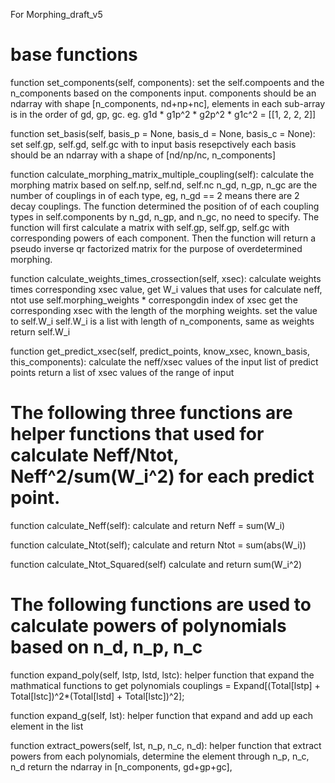 For Morphing_draft_v5

# base functions
function set_components(self, components):
    set the self.compoents and the n_components based on the components input. 
    components should be an ndarray with shape [n_components, nd+np+nc], elements in each sub-array is in the order of gd, gp, gc. 
    eg. g1d * g1p^2 * g2p^2 * g1c^2 = [[1, 2, 2, 2]]

function set_basis(self, basis_p = None, basis_d = None, basis_c = None):
    set self.gp, self.gd, self.gc with to input basis resepctively
    each basis should be an ndarray with a shape of [nd/np/nc, n_components]

function calculate_morphing_matrix_multiple_coupling(self):
    calculate the morphing matrix based on self.np, self.nd, self.nc
    n_gd, n_gp, n_gc are the number of couplings in of each type, eg, n_gd == 2 means there are 2 decay couplings. 
    The function determined the position of of each coupling types in self.components by n_gd, n_gp, and n_gc, no need to specify. 
    The function will first calculate a matrix with self.gp, self.gp, self.gc with corresponding powers of each component. 
    Then the function will return a pseudo inverse qr factorized matrix for the purpose of overdetermined morphing. 

function calculate_weights_times_crossection(self, xsec):
    calculate weights times corresponding xsec value, get W_i values that uses for calculate neff, ntot
    use self.morphing_weights * correspongdin index of xsec
    get the corresponding xsec with the length of the morphing weights.
    set the value to self.W_i
    self.W_i is a list with length of n_components, same as weights
    return self.W_i

function get_predict_xsec(self, predict_points, know_xsec, known_basis, this_components):
    calculate the neff/xsec values of the input list of predict points
    return a list of xsec values of the range of input

# The following three functions are helper functions that used for calculate Neff/Ntot, Neff^2/sum(W_i^2) for each predict point. 
function calculate_Neff(self):
    calculate and return Neff = sum(W_i)

function calculate_Ntot(self);
    calculate and return Ntot = sum(abs(W_i))

function calculate_Ntot_Squared(self)
    calculate and return sum(W_i^2)

# The following functions are used to calculate powers of polynomials based on n_d, n_p, n_c

function expand_poly(self, lstp, lstd, lstc):
    helper function that expand the mathmatical functions to get polynomials
    couplings = Expand[(Total[lstp] + Total[lstc])^2*(Total[lstd] + Total[lstc])^2];

function expand_g(self, lst):
    helper function that expand and add up each element in the list

function extract_powers(self, lst, n_p, n_c, n_d):
    helper function that extract powers from each polynomials, determine the element through n_p, n_c, n_d
    return the ndarray in [n_components, gd+gp+gc],







